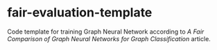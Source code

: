 # fair-evaluation-template
Code template for training Graph Neural Network according to *A Fair Comparison of Graph Neural Networks for Graph Classification* article.
